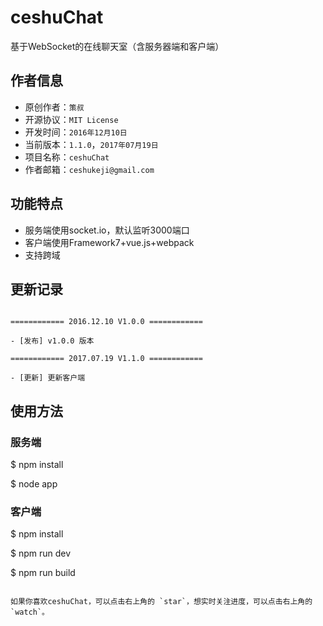 # ceshuChat

基于WebSocket的在线聊天室（含服务器端和客户端）

## 作者信息 

- 原创作者：`策叔` 
- 开源协议：`MIT License`
- 开发时间：`2016年12月10日`
- 当前版本：`1.1.0`，`2017年07月19日`
- 项目名称：`ceshuChat`
- 作者邮箱：`ceshukeji@gmail.com`

## 功能特点

- 服务端使用socket.io，默认监听3000端口
- 客户端使用Framework7+vue.js+webpack
- 支持跨域

## 更新记录

```

============ 2016.12.10 V1.0.0 ============

- [发布] v1.0.0 版本

============ 2017.07.19 V1.1.0 ============

- [更新] 更新客户端

```

## 使用方法

### 服务端

$ npm install

$ node app

### 客户端

$ npm install

$ npm run dev

$ npm run build

```

如果你喜欢ceshuChat，可以点击右上角的 `star`，想实时关注进度，可以点击右上角的 `watch`。
